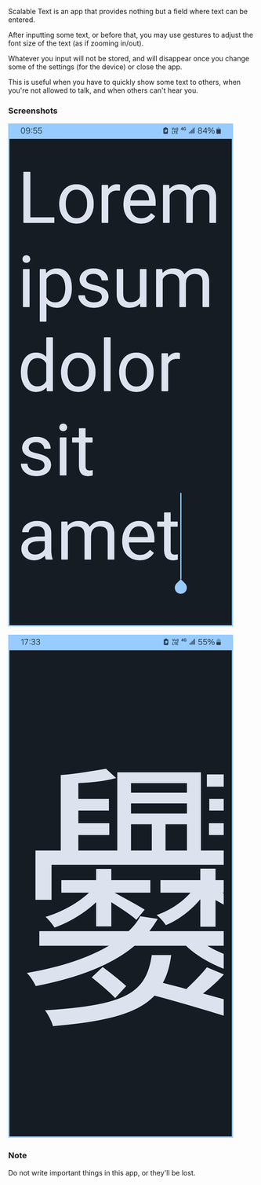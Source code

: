 Scalable Text is an app that provides nothing but a field where text can be entered.

After inputting some text, or before that, you may use gestures to adjust the font size of the text (as if zooming in/out).

Whatever you input will not be stored, and will disappear once you change some of the settings (for the device) or close the app.

This is useful when you have to quickly show some text to others, when you're not allowed to talk, and when others can't hear you.

### Screenshots

![](./screenshots/screenshot1.jpg)

![](./screenshots/screenshot2.jpg)

### Note

Do not write important things in this app, or they'll be lost.